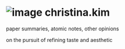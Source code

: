 
# ![image](favicon_2.ico) christina.kim

paper summaries, atomic notes, other opinions

on the pursuit of refining taste and aesthetic
